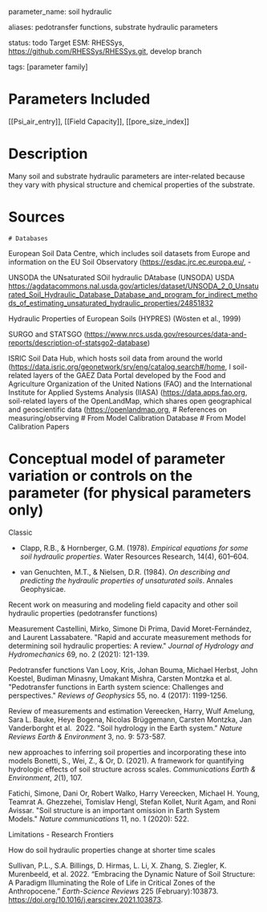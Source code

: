 parameter_name: soil hydraulic 

aliases: pedotransfer functions, substrate hydraulic parameters

status: todo
Target ESM: RHESSys, https://github.com/RHESSys/RHESSys.git, develop branch 


tags: [parameter family]
# Parameters Included

[[Psi_air_entry]], [[Field Capacity]], [[pore_size_index]]
# Description

Many soil and substrate hydraulic parameters are inter-related because they vary with physical structure and chemical properties of the substrate. 


# Sources
	# Databases
European Soil Data Centre, which includes soil datasets from Europe and information on the EU Soil Observatory (https://esdac.jrc.ec.europa.eu/,  -

UNSODA the UNsaturated SOil hydraulic DAtabase (UNSODA) USDA https://agdatacommons.nal.usda.gov/articles/dataset/UNSODA_2_0_Unsaturated_Soil_Hydraulic_Database_Database_and_program_for_indirect_methods_of_estimating_unsaturated_hydraulic_properties/24851832

Hydraulic Properties of European Soils (HYPRES) (Wösten et al., 1999)

SURGO and STATSGO (https://www.nrcs.usda.gov/resources/data-and-reports/description-of-statsgo2-database)

 ISRIC Soil Data Hub, which hosts soil data from around the world (https://data.isric.org/geonetwork/srv/eng/catalog.search#/home, l
 soil-related layers of the GAEZ Data Portal developed by the Food and Agriculture Organization of the United Nations (FAO) and the International Institute for Applied Systems Analysis (IIASA) (https://data.apps.fao.org,
 soil-related layers of the OpenLandMap, which shares open geographical and geoscientific data (https://openlandmap.org, 
	# References on measuring/observing
	 # From Model Calibration Database
	 # From Model Calibration Papers

# Conceptual model of parameter variation or controls on the parameter  (for physical parameters only)

Classic

- Clapp, R.B., & Hornberger, G.M. (1978). _Empirical equations for some soil hydraulic properties_. Water Resources Research, 14(4), 601–604.
    
- van Genuchten, M.T., & Nielsen, D.R. (1984). _On describing and predicting the hydraulic properties of unsaturated soils_. Annales Geophysicae.


Recent work on measuring and modeling field capacity and other soil hydraulic properties (pedotransfer functions)

Measurement
Castellini, Mirko, Simone Di Prima, David Moret-Fernández, and Laurent Lassabatere. "Rapid and accurate measurement methods for determining soil hydraulic properties: A review." _Journal of Hydrology and Hydromechanics_ 69, no. 2 (2021): 121-139.

Pedotransfer functions
Van Looy, Kris, Johan Bouma, Michael Herbst, John Koestel, Budiman Minasny, Umakant Mishra, Carsten Montzka et al. "Pedotransfer functions in Earth system science: Challenges and perspectives." _Reviews of Geophysics_ 55, no. 4 (2017): 1199-1256.

Review of measurements and estimation 
Vereecken, Harry, Wulf Amelung, Sara L. Bauke, Heye Bogena, Nicolas Brüggemann, Carsten Montzka, Jan Vanderborght et al.  2022. "Soil hydrology in the Earth system." _Nature Reviews Earth & Environment_ 3, no. 9: 573-587.


new approaches to inferring soil properties and incorporating these into models
Bonetti, S., Wei, Z., & Or, D. (2021). A framework for quantifying hydrologic effects of soil structure across scales. _Communications Earth & Environment_, _2_(1), 107.

Fatichi, Simone, Dani Or, Robert Walko, Harry Vereecken, Michael H. Young, Teamrat A. Ghezzehei, Tomislav Hengl, Stefan Kollet, Nurit Agam, and Roni Avissar. "Soil structure is an important omission in Earth System Models." _Nature communications_ 11, no. 1 (2020): 522.

Limitations - Research Frontiers

How do soil hydraulic properties change at shorter time scales

Sullivan, P.L., S.A. Billings, D. Hirmas, L. Li, X. Zhang, S. Ziegler, K. Murenbeeld, et al. 2022. “Embracing the Dynamic Nature of Soil Structure: A Paradigm Illuminating the Role of Life in Critical Zones of the Anthropocene.” _Earth-Science Reviews_ 225 (February):103873. https://doi.org/10.1016/j.earscirev.2021.103873.